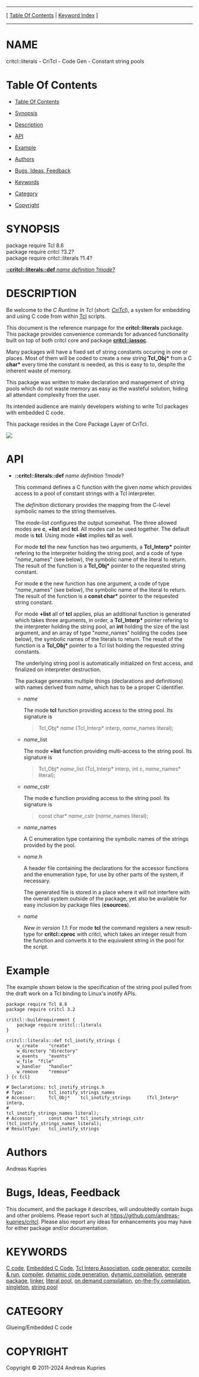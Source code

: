 
[//000000001]: # (critcl::literals \- C Runtime In Tcl \(CriTcl\))
[//000000002]: # (Generated from file 'critcl\_literals\.man' by tcllib/doctools with format 'markdown')
[//000000003]: # (Copyright &copy; 2011\-2024 Andreas Kupries)
[//000000004]: # (critcl::literals\(n\) 1\.4 doc "C Runtime In Tcl \(CriTcl\)")

<hr> [ <a href="../toc.md">Table Of Contents</a> &#124; <a
href="../index.md">Keyword Index</a> ] <hr>

# NAME

critcl::literals \- CriTcl \- Code Gen \- Constant string pools

# <a name='toc'></a>Table Of Contents

  - [Table Of Contents](#toc)

  - [Synopsis](#synopsis)

  - [Description](#section1)

  - [API](#section2)

  - [Example](#section3)

  - [Authors](#section4)

  - [Bugs, Ideas, Feedback](#section5)

  - [Keywords](#keywords)

  - [Category](#category)

  - [Copyright](#copyright)

# <a name='synopsis'></a>SYNOPSIS

package require Tcl 8\.6  
package require critcl ?3\.2?  
package require critcl::literals ?1\.4?  

[__::critcl::literals::def__ *name* *definition* ?*mode*?](#1)  

# <a name='description'></a>DESCRIPTION

Be welcome to the *C Runtime In Tcl* \(short: *[CriTcl](critcl\.md)*\), a
system for embedding and using C code from within
[Tcl](http://core\.tcl\-lang\.org/tcl) scripts\.

This document is the reference manpage for the __critcl::literals__ package\.
This package provides convenience commands for advanced functionality built on
top of both critcl core and package
__[critcl::iassoc](critcl\_iassoc\.md)__\.

Many packages will have a fixed set of string constants occuring in one or
places\. Most of them will be coded to create a new string __Tcl\_Obj\*__ from
a C __char\*__ every time the constant is needed, as this is easy to to,
despite the inherent waste of memory\.

This package was written to make declaration and management of string pools
which do not waste memory as easy as the wasteful solution, hiding all attendant
complexity from the user\.

Its intended audience are mainly developers wishing to write Tcl packages with
embedded C code\.

This package resides in the Core Package Layer of CriTcl\.

![](\.\./image/arch\_core\.png)

# <a name='section2'></a>API

  - <a name='1'></a>__::critcl::literals::def__ *name* *definition* ?*mode*?

    This command defines a C function with the given *name* which provides
    access to a pool of constant strings with a Tcl interpreter\.

    The *definition* dictionary provides the mapping from the C\-level symbolic
    names to the string themselves\.

    The *mode*\-list configures the output somewhat\. The three allowed modes
    are __c__, __\+list__ and __tcl__\. All modes can be used
    together\. The default mode is __tcl__\. Using mode __\+list__ implies
    __tcl__ as well\.

    For mode __tcl__ the new function has two arguments, a
    __Tcl\_Interp\*__ pointer refering to the interpreter holding the string
    pool, and a code of type "*name*\_names" \(see below\), the symbolic name of
    the literal to return\. The result of the function is a __Tcl\_Obj\*__
    pointer to the requested string constant\.

    For mode __c__ the new function has one argument, a code of type
    "*name*\_names" \(see below\), the symbolic name of the literal to return\.
    The result of the function is a __const char\*__ pointer to the requested
    string constant\.

    For mode __\+list__ all of __tcl__ applies, plus an additional
    function is generated which takes three arguments, in order, a
    __Tcl\_Interp\*__ pointer refering to the interpreter holding the string
    pool, an __int__ holding the size of the last argument, and an array of
    type "*name*\_names" holding the codes \(see below\), the symbolic names of
    the literals to return\. The result of the function is a __Tcl\_Obj\*__
    pointer to a Tcl list holding the requested string constants\.

    The underlying string pool is automatically initialized on first access, and
    finalized on interpreter destruction\.

    The package generates multiple things \(declarations and definitions\) with
    names derived from *name*, which has to be a proper C identifier\.

      * *name*

        The mode __tcl__ function providing access to the string pool\. Its
        signature is

        > Tcl\_Obj\* *name* \(Tcl\_Interp\* interp, *name*\_names literal\);

      * *name*\_list

        The mode __\+list__ function providing multi\-access to the string
        pool\. Its signature is

        > Tcl\_Obj\* *name*\_list \(Tcl\_Interp\* interp, int c, *name*\_names\* literal\);

      * *name*\_cstr

        The mode __c__ function providing access to the string pool\. Its
        signature is

        > const char\* *name*\_cstr \(*name*\_names literal\);

      * *name*\_names

        A C enumeration type containing the symbolic names of the strings
        provided by the pool\.

      * *name*\.h

        A header file containing the declarations for the accessor functions and
        the enumeration type, for use by other parts of the system, if
        necessary\.

        The generated file is stored in a place where it will not interfere with
        the overall system outside of the package, yet also be available for
        easy inclusion by package files \(__csources__\)\.

      * *name*

        *New in version 1\.1*: For mode __tcl__ the command registers a new
        result\-type for __critcl::cproc__ with critcl, which takes an
        integer result from the function and converts it to the equivalent
        string in the pool for the script\.

# <a name='section3'></a>Example

The example shown below is the specification of the string pool pulled from the
draft work on a Tcl binding to Linux's inotify APIs\.

    package require Tcl 8.6
    package require critcl 3.2

    critcl::buildrequirement {
        package require critcl::literals
    }

    critcl::literals::def tcl_inotify_strings {
        w_create	"create"
        w_directory	"directory"
        w_events	"events"
        w_file	"file"
        w_handler	"handler"
        w_remove	"remove"
    } {c tcl}

    # Declarations: tcl_inotify_strings.h
    # Type:         tcl_inotify_strings_names
    # Accessor:     Tcl_Obj*    tcl_inotify_strings      (Tcl_Interp*               interp,
    #                                                     tcl_inotify_strings_names literal);
    # Accessor:     const char* tcl_inotify_strings_cstr (tcl_inotify_strings_names literal);
    # ResultType:   tcl_inotify_strings

# <a name='section4'></a>Authors

Andreas Kupries

# <a name='section5'></a>Bugs, Ideas, Feedback

This document, and the package it describes, will undoubtedly contain bugs and
other problems\. Please report such at
[https://github\.com/andreas\-kupries/critcl](https://github\.com/andreas\-kupries/critcl)\.
Please also report any ideas for enhancements you may have for either package
and/or documentation\.

# <a name='keywords'></a>KEYWORDS

[C code](\.\./index\.md\#c\_code), [Embedded C
Code](\.\./index\.md\#embedded\_c\_code), [Tcl Interp
Association](\.\./index\.md\#tcl\_interp\_association), [code
generator](\.\./index\.md\#code\_generator), [compile &
run](\.\./index\.md\#compile\_run), [compiler](\.\./index\.md\#compiler),
[dynamic code generation](\.\./index\.md\#dynamic\_code\_generation), [dynamic
compilation](\.\./index\.md\#dynamic\_compilation), [generate
package](\.\./index\.md\#generate\_package), [linker](\.\./index\.md\#linker),
[literal pool](\.\./index\.md\#literal\_pool), [on demand
compilation](\.\./index\.md\#on\_demand\_compilation), [on\-the\-fly
compilation](\.\./index\.md\#on\_the\_fly\_compilation),
[singleton](\.\./index\.md\#singleton), [string
pool](\.\./index\.md\#string\_pool)

# <a name='category'></a>CATEGORY

Glueing/Embedded C code

# <a name='copyright'></a>COPYRIGHT

Copyright &copy; 2011\-2024 Andreas Kupries
